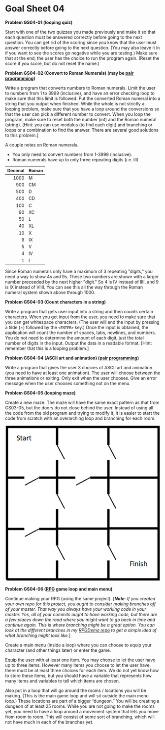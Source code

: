 # Goal Sheet 04

**Problem GS04-01 (looping quiz)**

Start with one of the two quizzes you made previously and make it so that each question must be answered correctly before going to the next question.  You can get rid of the scoring since you know that the user must answer correctly before going to the next question.  (You may also leave it in if you want to see the scores go negative while you are testing.)  Make sure that at the end, the user has the choice to run the program again.  (Reset the score if you score, but do not reset the name.)

**Problem GS04-02 (Convert to Roman Numerals) (may be [pair programming](https://github.com/MichaelTMiyoshi/CPPwithMiyoshi/blob/master/Problems/PairProgramming.md))**

Write a program that converts numbers to Roman numerals.  Limit the user to numbers from 1 to 3999 (inclusive), and have an error checking loop to make sure that this limit is followed.  Put the converted Roman numeral into a string that you output when finished.  While the whole is not strictly a looping problem, make sure that you have a loop around the conversions so that the user can pick a different number to convert.  When you loop the program, make sure to reset both the number (int) and the Roman numeral (string).  [Hint: you can use modulus (to find each digit) and branching or loops or a combination to find the answer.  There are several good solutions to this problem.]

A couple notes on Roman numerals.  
* You only need to convert numbers from 1-3999 (inclusive).
* Roman numerals have up to only three repeating digits (i.e. III)

Decimal | Roman
------: | -----
1000 | M
900 | CM
500 | D
400 | CD
100 | C
90 | XC
50 | L
40 | XL
10 | X
9 | IX
5 | V
4 | IV
1 | I

Since Roman numerals only have a maximum of 3 repeating "digits," you need a way to show 4s and 9s.  These two numbers are shown with a larger number preceeded by the next higher "digit."  So 4 is IV instead of IIII, and 9 is IX instead of VIIII.  You can see this all the way through the Roman numeral system shown above through 1000.

**Problem GS04-03 (Count characters in a string)**

Write a program that gets user input into a string and then counts certain characters.  When you get input from the user, you need to make sure that you can get whitespace characters.  (The user will end the input by pressing a tilde (~) followed by the `<ENTER>` key.)  Once the input is obtained, the application will count the number of spaces, tabs, newlines, and numbers.  You do not need to determine the amount of each digit, just the total number of digits in the input.  Output the data in a readable format.  [Hint: remember that this is a looping problem.]

**Problem GS04-04 (ASCII art and animation) ([pair programming](https://github.com/MichaelTMiyoshi/CPPwithMiyoshi/blob/master/Problems/PairProgramming.md))**

Write a program that gives the user 3 choices of ASCII art and animation (you need to have at least one animation).  The user will choose between the three animations or exiting.  Only exit when the user chooses.  Give an error message when the user chooses something not on the menu.

**Problem GS04-05 (looping maze)**

Create a new maze.  The maze will have the same exact pattern as that from GS03-05, but the doors do not close behind the user.  Instead of using all the code from the old program and trying to modify it, it is easier to start the code from scratch with an overarching loop and branching for each room.

![picture](https://github.com/MichaelTMiyoshi/CPPwithMiyoshi/blob/master/images/CPPMaze.png)

**Problem GS04-06 ([RPG](https://github.com/MichaelTMiyoshi/CPPwithMiyoshi/blob/master/Problems/RPG_Requirements.md)  game loop and main menu)**

Continue making your RPG (using the same project).  [_**Note**: If you created your own repo for this project, you ought to consider making branches off of your master.  That way you always have your working code in your master.  Yes, all of your commits ought to have working code, but there are a few places down the road where you might want to go back in time and continue again.  This is where branching might be a great option.  You can look at the different branches in my [RPGDemo repo](https://github.com/MichaelTMiyoshi/RPGDemo) to get a simple idea of what branching might look like._]

Create a main menu (inside a loop) where you can choose to equip your character (and other things later) or enter the game.

Equip the user with at least one item.  You may choose to let the user have up to three items.  However many items you choose to let the user have, there must be at least three choices for each item.  We do not yet know how to store these items, but you should have a variable that represents how many items and variables to tell which items are chosen.

Also put in a loop that will go around the rooms / locations you will be making.  (This is the main game loop and will sit outside the main menu loop.)  These locations are part of a bigger “dungeon.”  You will be creating a dungeon of at least 25 rooms.  While you are not going to make the rooms yet, you need to have a loop around a movement system that lets you move from room to room.  This will consist of some sort of branching, which will not have much in each of the branches yet.
